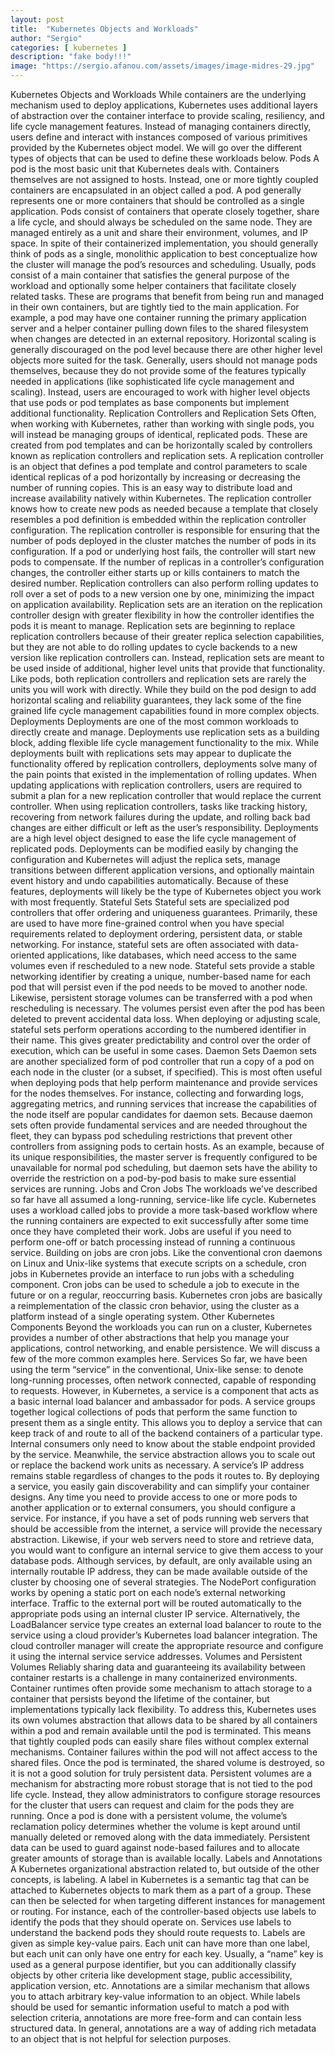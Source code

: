 ```yaml
---
layout: post
title:  "Kubernetes Objects and Workloads"
author: "Sergio"
categories: [ kubernetes ]
description: "fake body!!!"
image: "https://sergio.afanou.com/assets/images/image-midres-29.jpg"
---
```



Kubernetes Objects and Workloads
While containers are the underlying mechanism used to deploy applications, Kubernetes uses additional layers of abstraction over the container interface to provide scaling, resiliency, and life cycle management features. Instead of managing containers directly, users define and interact with instances composed of various primitives provided by the Kubernetes object model. We will go over the different types of objects that can be used to define these workloads below.
Pods
A pod is the most basic unit that Kubernetes deals with. Containers themselves are not assigned to hosts. Instead, one or more tightly coupled containers are encapsulated in an object called a pod.
A pod generally represents one or more containers that should be controlled as a single application. Pods consist of containers that operate closely together, share a life cycle, and should always be scheduled on the same node. They are managed entirely as a unit and share their environment, volumes, and IP space. In spite of their containerized implementation, you should generally think of pods as a single, monolithic application to best conceptualize how the cluster will manage the pod’s resources and scheduling.
Usually, pods consist of a main container that satisfies the general purpose of the workload and optionally some helper containers that facilitate closely related tasks. These are programs that benefit from being run and managed in their own containers, but are tightly tied to the main application. For example, a pod may have one container running the primary application server and a helper container pulling down files to the shared filesystem when changes are detected in an external repository. Horizontal scaling is generally discouraged on the pod level because there are other higher level objects more suited for the task.
Generally, users should not manage pods themselves, because they do not provide some of the features typically needed in applications (like sophisticated life cycle management and scaling). Instead, users are encouraged to work with higher level objects that use pods or pod templates as base components but implement additional functionality.
Replication Controllers and Replication Sets
Often, when working with Kubernetes, rather than working with single pods, you will instead be managing groups of identical, replicated pods. These are created from pod templates and can be horizontally scaled by controllers known as replication controllers and replication sets.
A replication controller is an object that defines a pod template and control parameters to scale identical replicas of a pod horizontally by increasing or decreasing the number of running copies. This is an easy way to distribute load and increase availability natively within Kubernetes. The replication controller knows how to create new pods as needed because a template that closely resembles a pod definition is embedded within the replication controller configuration.
The replication controller is responsible for ensuring that the number of pods deployed in the cluster matches the number of pods in its configuration. If a pod or underlying host fails, the controller will start new pods to compensate. If the number of replicas in a controller’s configuration changes, the controller either starts up or kills containers to match the desired number. Replication controllers can also perform rolling updates to roll over a set of pods to a new version one by one, minimizing the impact on application availability.
Replication sets are an iteration on the replication controller design with greater flexibility in how the controller identifies the pods it is meant to manage. Replication sets are beginning to replace replication controllers because of their greater replica selection capabilities, but they are not able to do rolling updates to cycle backends to a new version like replication controllers can. Instead, replication sets are meant to be used inside of additional, higher level units that provide that functionality.
Like pods, both replication controllers and replication sets are rarely the units you will work with directly. While they build on the pod design to add horizontal scaling and reliability guarantees, they lack some of the fine grained life cycle management capabilities found in more complex objects.
Deployments
Deployments are one of the most common workloads to directly create and manage. Deployments use replication sets as a building block, adding flexible life cycle management functionality to the mix.
While deployments built with replications sets may appear to duplicate the functionality offered by replication controllers, deployments solve many of the pain points that existed in the implementation of rolling updates. When updating applications with replication controllers, users are required to submit a plan for a new replication controller that would replace the current controller. When using replication controllers, tasks like tracking history, recovering from network failures during the update, and rolling back bad changes are either difficult or left as the user’s responsibility.
Deployments are a high level object designed to ease the life cycle management of replicated pods. Deployments can be modified easily by changing the configuration and Kubernetes will adjust the replica sets, manage transitions between different application versions, and optionally maintain event history and undo capabilities automatically. Because of these features, deployments will likely be the type of Kubernetes object you work with most frequently.
Stateful Sets
Stateful sets are specialized pod controllers that offer ordering and uniqueness guarantees. Primarily, these are used to have more fine-grained control when you have special requirements related to deployment ordering, persistent data, or stable networking. For instance, stateful sets are often associated with data-oriented applications, like databases, which need access to the same volumes even if rescheduled to a new node.
Stateful sets provide a stable networking identifier by creating a unique, number-based name for each pod that will persist even if the pod needs to be moved to another node. Likewise, persistent storage volumes can be transferred with a pod when rescheduling is necessary. The volumes persist even after the pod has been deleted to prevent accidental data loss.
When deploying or adjusting scale, stateful sets perform operations according to the numbered identifier in their name. This gives greater predictability and control over the order of execution, which can be useful in some cases.
Daemon Sets
Daemon sets are another specialized form of pod controller that run a copy of a pod on each node in the cluster (or a subset, if specified). This is most often useful when deploying pods that help perform maintenance and provide services for the nodes themselves.
For instance, collecting and forwarding logs, aggregating metrics, and running services that increase the capabilities of the node itself are popular candidates for daemon sets. Because daemon sets often provide fundamental services and are needed throughout the fleet, they can bypass pod scheduling restrictions that prevent other controllers from assigning pods to certain hosts. As an example, because of its unique responsibilities, the master server is frequently configured to be unavailable for normal pod scheduling, but daemon sets have the ability to override the restriction on a pod-by-pod basis to make sure essential services are running.
Jobs and Cron Jobs
The workloads we’ve described so far have all assumed a long-running, service-like life cycle. Kubernetes uses a workload called jobs to provide a more task-based workflow where the running containers are expected to exit successfully after some time once they have completed their work. Jobs are useful if you need to perform one-off or batch processing instead of running a continuous service.
Building on jobs are cron jobs. Like the conventional cron daemons on Linux and Unix-like systems that execute scripts on a schedule, cron jobs in Kubernetes provide an interface to run jobs with a scheduling component. Cron jobs can be used to schedule a job to execute in the future or on a regular, reoccurring basis. Kubernetes cron jobs are basically a reimplementation of the classic cron behavior, using the cluster as a platform instead of a single operating system.
Other Kubernetes Components
Beyond the workloads you can run on a cluster, Kubernetes provides a number of other abstractions that help you manage your applications, control networking, and enable persistence. We will discuss a few of the more common examples here.
Services
So far, we have been using the term “service” in the conventional, Unix-like sense: to denote long-running processes, often network connected, capable of responding to requests. However, in Kubernetes, a service is a component that acts as a basic internal load balancer and ambassador for pods. A service groups together logical collections of pods that perform the same function to present them as a single entity.
This allows you to deploy a service that can keep track of and route to all of the backend containers of a particular type. Internal consumers only need to know about the stable endpoint provided by the service. Meanwhile, the service abstraction allows you to scale out or replace the backend work units as necessary. A service’s IP address remains stable regardless of changes to the pods it routes to. By deploying a service, you easily gain discoverability and can simplify your container designs.
Any time you need to provide access to one or more pods to another application or to external consumers, you should configure a service. For instance, if you have a set of pods running web servers that should be accessible from the internet, a service will provide the necessary abstraction. Likewise, if your web servers need to store and retrieve data, you would want to configure an internal service to give them access to your database pods.
Although services, by default, are only available using an internally routable IP address, they can be made available outside of the cluster by choosing one of several strategies. The NodePort configuration works by opening a static port on each node’s external networking interface. Traffic to the external port will be routed automatically to the appropriate pods using an internal cluster IP service.
Alternatively, the LoadBalancer service type creates an external load balancer to route to the service using a cloud provider’s Kubernetes load balancer integration. The cloud controller manager will create the appropriate resource and configure it using the internal service service addresses.
Volumes and Persistent Volumes
Reliably sharing data and guaranteeing its availability between container restarts is a challenge in many containerized environments. Container runtimes often provide some mechanism to attach storage to a container that persists beyond the lifetime of the container, but implementations typically lack flexibility.
To address this, Kubernetes uses its own volumes abstraction that allows data to be shared by all containers within a pod and remain available until the pod is terminated. This means that tightly coupled pods can easily share files without complex external mechanisms. Container failures within the pod will not affect access to the shared files. Once the pod is terminated, the shared volume is destroyed, so it is not a good solution for truly persistent data.
Persistent volumes are a mechanism for abstracting more robust storage that is not tied to the pod life cycle. Instead, they allow administrators to configure storage resources for the cluster that users can request and claim for the pods they are running. Once a pod is done with a persistent volume, the volume’s reclamation policy determines whether the volume is kept around until manually deleted or removed along with the data immediately. Persistent data can be used to guard against node-based failures and to allocate greater amounts of storage than is available locally.
Labels and Annotations
A Kubernetes organizational abstraction related to, but outside of the other concepts, is labeling. A label in Kubernetes is a semantic tag that can be attached to Kubernetes objects to mark them as a part of a group. These can then be selected for when targeting different instances for management or routing. For instance, each of the controller-based objects use labels to identify the pods that they should operate on. Services use labels to understand the backend pods they should route requests to.
Labels are given as simple key-value pairs. Each unit can have more than one label, but each unit can only have one entry for each key. Usually, a “name” key is used as a general purpose identifier, but you can additionally classify objects by other criteria like development stage, public accessibility, application version, etc.
Annotations are a similar mechanism that allows you to attach arbitrary key-value information to an object. While labels should be used for semantic information useful to match a pod with selection criteria, annotations are more free-form and can contain less structured data. In general, annotations are a way of adding rich metadata to an object that is not helpful for selection purposes.
